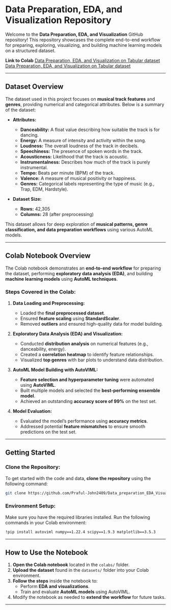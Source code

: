 # **Data Preparation, EDA, and Visualization Repository**

Welcome to the **Data Preparation, EDA, and Visualization** GitHub repository! This repository showcases the complete end-to-end workflow for preparing, exploring, visualizing, and building machine learning models on a structured dataset. 

**Link to Colab** [Data Preparation, EDA, and Visualization on Tabular dataset](https://colab.research.google.com/drive/1hfH0KqFEfvvr0B-Kf0bCKfPoYiFs10pp?usp=sharing)
[Data Preparation, EDA, and Visualization on Tabular dataset](https://colab.research.google.com/drive/1BGfiqksR1bK7_NymYLBMHPkzeSn02EaR?usp=sharing)

---

## **Dataset Overview**

The dataset used in this project focuses on **musical track features** and **genres**, providing numerical and categorical attributes. Below is a summary of the dataset:

- **Attributes:**  
  - **Danceability:** A float value describing how suitable the track is for dancing.
  - **Energy:** A measure of intensity and activity within the song.
  - **Loudness:** The overall loudness of the track in decibels.
  - **Speechiness:** The presence of spoken words in the track.
  - **Acousticness:** Likelihood that the track is acoustic.
  - **Instrumentalness:** Describes how much of the track is purely instrumental.
  - **Tempo:** Beats per minute (BPM) of the track.
  - **Valence:** A measure of musical positivity or happiness.
  - **Genres:** Categorical labels representing the type of music (e.g., Trap, EDM, Hardstyle).

- **Dataset Size:**  
  - **Rows:** 42,305
  - **Columns:** 28 (after preprocessing)
  
This dataset allows for deep exploration of **musical patterns, genre classification, and data preparation workflows** using various AutoML models.

---

## **Colab Notebook Overview**

The Colab notebook demonstrates an **end-to-end workflow** for preparing the dataset, performing **exploratory data analysis (EDA)**, and building **machine learning models** using **AutoML techniques**. 

### **Steps Covered in the Colab:**

1. **Data Loading and Preprocessing:**
   - Loaded the **final preprocessed dataset**.
   - Ensured **feature scaling** using **StandardScaler**.
   - Removed **outliers** and ensured high-quality data for model building.

2. **Exploratory Data Analysis (EDA) and Visualization:**
   - Conducted **distribution analysis** on numerical features (e.g., danceability, energy).
   - Created a **correlation heatmap** to identify feature relationships.
   - Visualized **top genres** with bar plots to understand data distribution.

3. **AutoML Model Building with AutoVIML:**
   - **Feature selection and hyperparameter tuning** were automated using **AutoVIML**.
   - Built multiple models and selected the **best-performing ensemble model**.
   - Achieved an outstanding **accuracy score of 99%** on the test set.

4. **Model Evaluation:**
   - Evaluated the model’s performance using **accuracy metrics**.
   - Addressed potential **feature mismatches** to ensure smooth predictions on the test set.

---

## **Getting Started**

### **Clone the Repository:**

To get started with the code and data, **clone the repository** using the following command:

```bash
git clone https://github.com/Praful-John2409/Data_preparation_EDA_Visualisation.git
```

### **Environment Setup:**

Make sure you have the required libraries installed. Run the following commands in your Colab environment:

```bash
!pip install autoviml numpy==1.22.4 scipy==1.9.3 matplotlib==3.5.3
```

---

## **How to Use the Notebook**

1. **Open the Colab notebook** located in the `colabs/` folder.
2. **Upload the dataset** found in the `datasets/` folder into your Colab environment.
3. **Follow the steps** inside the notebook to:
   - Perform **EDA and visualizations**.
   - Train and evaluate **AutoML models** using AutoVIML.
4. Modify the notebook as needed to **extend the workflow** for future tasks.

---
